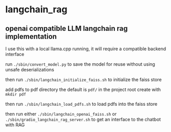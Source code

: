 # langchain_rag


## openai compatible LLM langchain rag implementation 

I use this with a local llama.cpp running, it will require a compatible backend interface

run ```./sbin/convert_model.py``` to save the model for reuse without using unsafe deserializations 

then run ```./sbin/langchain_initialize_faiss.sh``` to initialize the faiss store

add pdfs to pdf directory the default is ```pdf/``` in the project root create with ```mkdir pdf```

then run ```./sbin/langchain_load_pdfs.sh``` to load pdfs into the faiss store

then run either ```./sbin/langchain_openai_faiss.sh``` or ```./sbin/gradio_langchain_rag_server.sh``` to get an interface to the chatbot with RAG